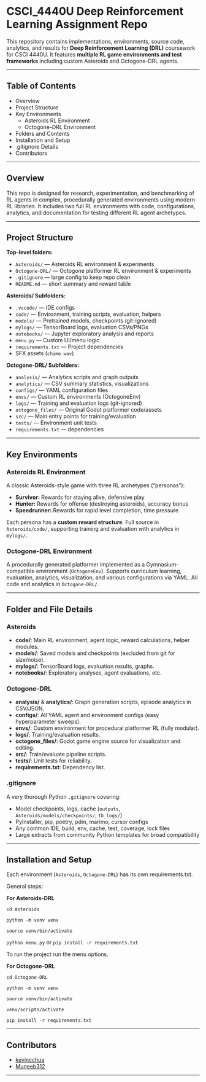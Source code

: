 # CSCI_4440U Deep Reinforcement Learning Assignment Repo

This repository contains implementations, environments, source code, analytics, and results for **Deep Reinforcement Learning (DRL)** coursework for CSCI 4440U. It features **multiple RL game environments and test frameworks** including custom Asteroids and Octogone-DRL agents.

---

## Table of Contents

- Overview
- Project Structure
- Key Environments
  - Asteroids RL Environment
  - Octogone-DRL Environment
- Folders and Contents
- Installation and Setup
- .gitignore Details
- Contributors

---

## Overview

This repo is designed for research, experimentation, and benchmarking of RL agents in complex, procedurally generated environments using modern RL libraries. It includes two full RL environments with code, configurations, analytics, and documentation for testing different RL agent archetypes.

---

## Project Structure

**Top-level folders:**
- `Asteroids/` — Asteroids RL environment & experiments
- `Octogone-DRL/` — Octogone platformer RL environment & experiments
- `.gitignore` — large config to keep repo clean
- `README.md` — short summary and reward table

**Asteroids/ Subfolders:**
- `.vscode/` — IDE configs
- `code/` — Environment, training scripts, evaluation, helpers
- `models/` — Pretrained models, checkpoints (git-ignored)
- `mylogs/` — TensorBoard logs, evaluation CSVs/PNGs
- `notebooks/` — Jupyter exploratory analysis and reports
- `menu.py` — Custom UI/menu logic
- `requirements.txt` — Project dependencies
- SFX assets (`chime.wav`)

**Octogone-DRL/ Subfolders:**
- `analysis/` — Analytics scripts and graph outputs
- `analytics/` — CSV summary statistics, visualizations
- `configs/` — YAML configuration files
- `envs/` — Custom RL environments (OctogoneEnv)
- `logs/` — Training and evaluation logs (git-ignored)
- `octogone_files/` — Original Godot platformer code/assets
- `src/` — Main entry points for training/evaluation
- `tests/` — Environment unit tests
- `requirements.txt` — dependencies

---

## Key Environments

### Asteroids RL Environment

A classic Asteroids-style game with three RL archetypes (“personas”):
- **Survivor:** Rewards for staying alive, defensive play
- **Hunter:** Rewards for offense (destroying asteroids), accuracy bonus
- **Speedrunner:** Rewards for rapid level completion, time pressure

Each persona has a **custom reward structure**.
Full source in `Asteroids/code/`, supporting training and evaluation with analytics in `mylogs/`.

### Octogone-DRL Environment

A procedurally generated platformer implemented as a Gymnasium-compatible environment (`OctogoneEnv`). Supports curriculum learning, evaluation, analytics, visualization, and various configurations via YAML.
All code and analytics in `Octogone-DRL/`.

---

## Folder and File Details

### Asteroids

- **code/**: Main RL environment, agent logic, reward calculations, helper modules.
- **models/**: Saved models and checkpoints (excluded from git for size/noise).
- **mylogs/**: TensorBoard logs, evaluation results, graphs.
- **notebooks/**: Exploratory analyses, agent evaluations, etc.

### Octogone-DRL

- **analysis/** & **analytics/**: Graph generation scripts, episode analytics in CSV/JSON.
- **configs/**: All YAML agent and environment configs (easy hyperparameter sweeps).
- **envs/**: Custom environment for procedural platformer RL (fully modular).
- **logs/**: Training/evaluation results.
- **octogone_files/**: Godot game engine source for visualization and editing.
- **src/**: Train/evaluate pipeline scripts.
- **tests/**: Unit tests for reliability.
- **requirements.txt**: Dependency list.

### .gitignore

A very thorough Python `.gitignore` covering:
- Model checkpoints, logs, cache (`outputs`, `Asteroids/models/checkpoints/`, `tb_logs/`)
- PyInstaller, pip, poetry, pdm, marimo, cursor configs
- Any common IDE, build, env, cache, test, coverage, lock files
- Large extracts from community Python templates for broad compatibility

---

## Installation and Setup

Each environment (`Asteroids`, `Octogone-DRL`) has its own requirements.txt. 

General steps:

**For Asteroids-DRL**

`cd Asteroids`

`python -m venv venv`

`source venv/bin/activate`

`python menu.py` or `pip install -r requirements.txt`

To run the project run the menu options.

**For Octogone-DRL**

`cd Octogone-DRL`

`python -m venv venv`

`source venv/bin/activate`

`venv/scripts/activate`

`pip install -r requirements.txt`

---

## Contributors

- [kevincchua](https://github.com/kevincchua)
- [Muneeb312](https://github.com/Muneeb312)

---

